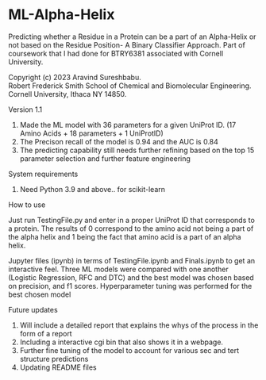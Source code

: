 # ML-Alpha-Helix

Predicting whether a Residue in a Protein can be a part of an Alpha-Helix or not based on the Residue Position- A Binary Classifier Approach. 
Part of coursework that I had done for BTRY6381 associated with Cornell University. 

Copyright (c) 2023 Aravind Sureshbabu.  
Robert Frederick Smith School of Chemical and Biomolecular Engineering.  
Cornell University, Ithaca NY 14850.  


Version 1.1

1) Made the ML model with 36 parameters for a given UniProt ID. (17 Amino Acids + 18 parameters + 1 UniProtID) 
2) The Precison recall of the model is 0.94 and the AUC is 0.84 
3) The predicting capability still needs further refining based on the top 15 parameter selection and further feature engineering


System requirements

1) Need Python 3.9 and above.. for scikit-learn 

How to use

Just run TestingFile.py and enter in a proper UniProt ID that corresponds to a protein. The results of 0 correspond to the amino acid not being a part of the alpha helix and 1 being the fact that amino acid is a part of an alpha helix.

Jupyter files (ipynb) in terms of TestingFile.ipynb and Finals.ipynb to get an interactive feel. Three ML models were compared with one another (Logistic Regression, RFC and DTC) and the best model was chosen based on precision, and f1 scores. Hyperparameter tuning was performed for the best chosen model

Future updates

1) Will include a detailed report that explains the whys of the process in the form of a report
2) Including a interactive cgi bin that also shows it in a webpage. 
3) Further fine tuning of the model to account for various sec and tert structure predictions
4) Updating README files
